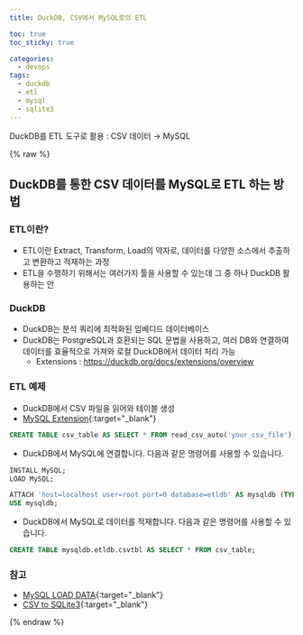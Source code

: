 ```yaml
---
title: DuckDB, CSV에서 MySQL로의 ETL

toc: true
toc_sticky: true

categories:
  - devops
tags:
  - duckdb
  - etl
  - mysql
  - sqlite3
---
```

 
DuckDB를 ETL 도구로 활용 : CSV 데이터 → MySQL 

{% raw %}

## DuckDB를 통한 CSV 데이터를 MySQL로 ETL 하는 방법

### ETL이란?
- ETL이란 Extract, Transform, Load의 약자로, 데이터를 다양한 소스에서 추출하고 변환하고 적재하는 과정
- ETL을 수행하기 위해서는 여러가지 툴을 사용할 수 있는데 그 중 하나 DuckDB 활용하는 안

### DuckDB
- DuckDB는 분석 쿼리에 최적화된 임베디드 데이터베이스 
- DuckDB는 PostgreSQL과 호환되는 SQL 문법을 사용하고, 여러 DB와 연결하여 데이터를 효율적으로 가져와 로컬 DuckDB에서 데이터 처리 가능
  - Extensions : https://duckdb.org/docs/extensions/overview

### ETL 예제  
- DuckDB에서 CSV 파일을 읽어와 테이블 생성 
- [MySQL Extension](https://duckdb.org/docs/extensions/mysql){:target="_blank"}

```sql
CREATE TABLE csv_table AS SELECT * FROM read_csv_auto('your_csv_file');
```

- DuckDB에서 MySQL에 연결합니다. 다음과 같은 명령어를 사용할 수 있습니다.

```sql
INSTALL MySQL;
LOAD MySQL;

ATTACH 'host=localhost user=root port=0 database=etldb' AS mysqldb (TYPE mysql)
USE mysqldb;
```

- DuckDB에서 MySQL로 데이터를 적재합니다. 다음과 같은 명령어를 사용할 수 있습니다.

```sql
CREATE TABLE mysqldb.etldb.csvtbl AS SELECT * FROM csv_table;
```

### 참고 
- [MySQL LOAD DATA](/devops/mysql-load-data/){:target="_blank"}
- [CSV to SQLite3](/devops/csv-to-sqlite3/){:target="_blank"}

{% endraw %}
